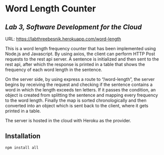 # Word Length Counter
## _Lab 3, Software Development for the Cloud_
URL: https://labthreebesnik.herokuapp.com/word-length

This is a word length frequency counter that has been implemented using Node.js and Javascript. By using axios, the client can perform HTTP Post requests to the rest api server. A sentence is initialized and then sent to the rest api, after which the response is printed in a table that shows the frequency of each word length in the sentence.

On the server side, by using express a route to “/word-length”, the server begins by receiving the request and checking if the sentence contains a word in which the length exceeds ten letters. If it passes the condition, an object is created from splitting the sentence and mapping every frequency to the word length. Finally the map is sorted chronologically and then converted into an object which is sent back to the client, where it gets printed in a table.

The server is hosted in the cloud with Heroku as the provider.


## Installation

```sh
npm install all
```
